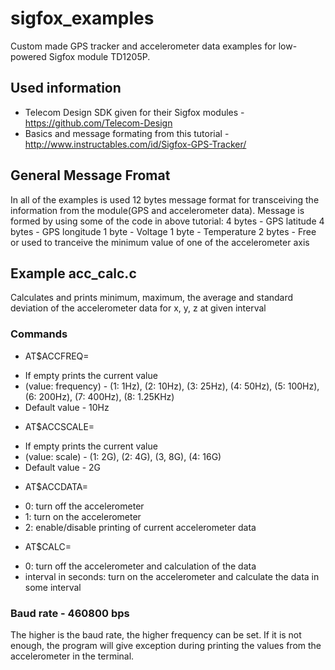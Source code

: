 # sigfox_examples
Custom made GPS tracker and accelerometer data examples for low-powered Sigfox module TD1205P.

## Used information

* Telecom Design SDK given for their Sigfox modules - https://github.com/Telecom-Design
* Basics and message formating from this tutorial - http://www.instructables.com/id/Sigfox-GPS-Tracker/

## General Message Fromat
  In all of the examples is used 12 bytes message format for transceiving the information from the module(GPS and accelerometer data). Message is formed by using some of the code in above tutorial:
  4 bytes - GPS latitude
  4 bytes - GPS longitude
  1 byte - Voltage
  1 byte - Temperature
  2 bytes - Free or used to tranceive the minimum value of one of the accelerometer axis  

## Example acc_calc.c
 Calculates and prints minimum, maximum, the average and standard deviation of the accelerometer data for x, y, z at given interval
### Commands
* AT$ACCFREQ= 
- If empty prints the current value
- (value: frequency) - (1: 1Hz), (2: 10Hz), (3: 25Hz), (4: 50Hz), (5: 100Hz), (6: 200Hz), (7: 400Hz), (8: 1.25KHz)
- Default value - 10Hz
* AT$ACCSCALE=
- If empty prints the current value
- (value: scale) - (1: 2G), (2: 4G), (3, 8G), (4: 16G)
- Default value - 2G
* AT$ACCDATA=
- 0: turn off the accelerometer
- 1: turn on the accelerometer
- 2: enable/disable printing of current accelerometer data
* AT$CALC=
- 0: turn off the accelerometer and calculation of the data
- interval in seconds: turn on the accelerometer and calculate the data in some interval
### Baud rate - 460800 bps
The higher is the baud rate, the higher frequency can be set. If it is not enough, the program will give exception during printing the values from the accelerometer in the terminal.
